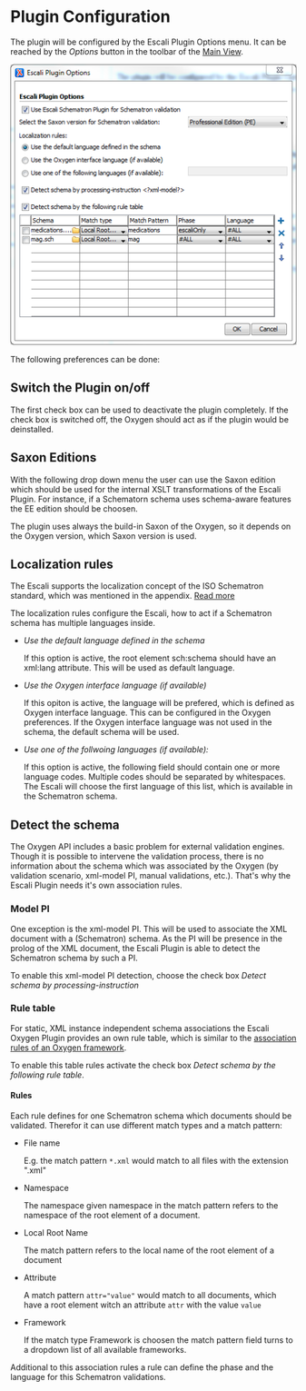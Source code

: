 # Plugin Configuration

The plugin will be configured by the Escali Plugin Options menu. It can be reached by the *Options* button in the toolbar of the [Main View](views/Main.md).

![img/configuration.png](img/configuration.png "Escali Plugin Options menu")

The following preferences can be done:

## Switch the Plugin on/off

The first check box can be used to deactivate the plugin completely. If the check box is switched off, the Oxygen should act as if the plugin would be deinstalled.

## Saxon Editions

With the following drop down menu the user can use the Saxon edition which should be used for the internal XSLT transformations of the Escali Plugin. For instance, if a Schematorn schema uses schema-aware features the EE edition should be choosen.

The plugin uses always the build-in Saxon of the Oxygen, so it depends on the Oxygen version, which Saxon version is used.

## Localization rules

The Escali supports the localization concept of the ISO Schematron standard, which was mentioned in the appendix. [Read more](http://www.schematron-quickfix.com/escali/escali-ext_en.html#sqf:d121e779)

The localization rules configure the Escali, how to act if a Schematron schema has multiple languages inside.

- *Use the default language defined in the schema*
  
  If this option is active, the root element sch:schema should have an xml:lang attribute. This will be used as default language.
  
- *Use the Oxygen interface language (if available)*

  If this opiton is active, the language will be prefered, which is defined as Oxygen interface language. This can be configured in the Oxygen preferences.
  If the Oxygen interface language was not used in the schema, the default schema will be used. 
  
- *Use one of the follwoing languages (if available):*

  If this option is active, the following field should contain one or more language codes. Multiple codes should be separated by whitespaces. The Escali will choose the first language of this list, which is available in the Schematron schema.
  
## Detect the schema

The Oxygen API includes a basic problem for external validation engines. Though it is possible to intervene the validation process, there is no information about the schema which was associated by the Oxygen (by validation scenario, xml-model PI, manual validations, etc.). That's why the Escali Plugin needs it's own association rules.

### Model PI

One exception is the xml-model PI. This will be used to associate the XML document with a (Schematron) schema. As the PI will be presence in the prolog of the XML document, the Escali Plugin is able to detect the Schematron schema by such a PI.

To enable this xml-model PI detection, choose the check box *Detect schema by processing-instruction <?xml-model?>*

### Rule table

For static, XML instance independent schema associations the Escali Oxygen Plugin provides an own rule table, which is similar to the [association rules of an Oxygen framework](https://www.oxygenxml.com/doc/versions/19.1/ug-editor/topics/dg-author-settings.html).

To enable this table rules activate the check box *Detect schema by the following rule table*.

#### Rules

Each rule defines for one Schematron schema which documents should be validated. Therefor it can use different match types and a match pattern:

- File name
  
  E.g. the match pattern `*.xml` would match to all files with the extension ".xml"
  
- Namespace
  
  The namespace given namespace in the match pattern refers to the namespace of the root element of a document.
  
- Local Root Name
  
  The match pattern refers to the local name of the root element of a document
  
- Attribute
  
  A match pattern `attr="value"` would match to all documents, which have a root element witch an attribute `attr` with the value `value`
  
- Framework
  
  If the match type Framework is choosen the match pattern field turns to a dropdown list of all available frameworks.
  
Additional to this association rules a rule can define the phase and the language for this Schematron validations.
